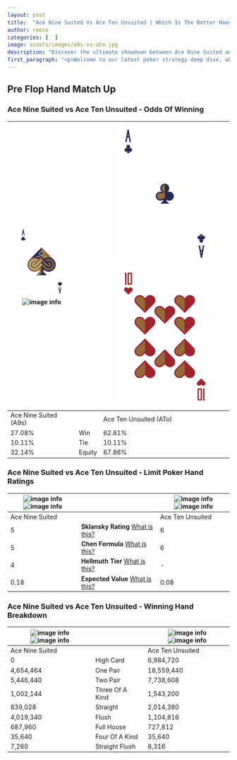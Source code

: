 ```yaml
---
layout: post
title:  "Ace Nine Suited Vs Ace Ten Unsuited | Which Is The Better Hand In Poker? A Complete Guide"
author: reece
categories: [  ]
image: assets/images/a9s-vs-ato.jpg
description: "Discover the ultimate showdown between Ace Nine Suited and Ace Ten Unsuited in poker! Uncover the odds, strategies, and scenarios where one hand triumphs over the other. Get ready to up your poker game with this thrilling analysis."
first_paragraph: "<p>Welcome to our latest poker strategy deep dive, where we're pitting two distinct hands against each other in a high-stakes showdown: Ace Nine Suited vs Ace Ten Unsuited.</p><p>In the dynamic world of poker, every decision counts, and knowing which hand holds the upper hand is key to your success at the table.</p><p>In this article, we'll dissect these two hands, explore the scenarios where one dominates the other, and equip you with the knowledge to make strategic choices that can tip the odds in your favor.</p><p>Get ready to unravel the intriguing dynamics of these poker hands and elevate your game to new heights.</p>"
---
```




[comment]: # (sp0)

## Pre Flop Hand Match Up

<div class="table hand-ratings" markdown="1"> 



### Ace Nine Suited vs Ace Ten Unsuited - Odds Of Winning


    
| ![image info](assets/images/hand1/a.png) ![image info](assets/images/hand1/9s.png) |  | ![image info](assets/images/hand2/a.png) ![image info](assets/images/hand2/to.png) |
| -------- | -------- | -------- |
| Ace Nine Suited (A9s) |  | Ace Ten Unsuited (ATo) |
| 27.08% | Win | 62.81% |
| 10.11% | Tie | 10.11% |
| 32.14% | Equity | 67.86% |




[comment]: # (sp1)



### Ace Nine Suited vs Ace Ten Unsuited - Limit Poker Hand Ratings


    
| ![image info](https://www.riverpairs.com/assets/images/hand1/a.png) ![image info](https://www.riverpairs.com/assets/images/hand1/9s.png) |  | ![image info](https://www.riverpairs.com/assets/images/hand2/a.png) ![image info](https://www.riverpairs.com/assets/images/hand2/to.png) |
| -------- | -------- | -------- |
| Ace Nine Suited |  | Ace Ten Unsuited |
| 5 | **Sklansky Rating** [What is this?](/sklansky-rating-explained) | 6 |
| 5 | **Chen Formula** [What is this?](/chen-formula-explained) | 6 |
| 4 | **Hellmuth Tier** [What is this?](/Hellmuth-tier-explained) | - |
| 0.18 | **Expected Value** [What is this?](/expected-value-explained) | 0.08 |




[comment]: # (sp2)



### Ace Nine Suited vs Ace Ten Unsuited - Winning Hand Breakdown


    
| ![image info](https://www.riverpairs.com/assets/images/hand1/a.png) ![image info](https://www.riverpairs.com/assets/images/hand1/9s.png) |  | ![image info](https://www.riverpairs.com/assets/images/hand2/a.png) ![image info](https://www.riverpairs.com/assets/images/hand2/to.png) |
| -------- | -------- | -------- |
| Ace Nine Suited |  | Ace Ten Unsuited |
| 0 | High Card | 6,984,720 |
| 4,654,464 | One Pair | 18,559,440 |
| 5,446,440 | Two Pair | 7,738,608 |
| 1,002,144 | Three Of A Kind | 1,543,200 |
| 839,028 | Straight | 2,014,380 |
| 4,019,340 | Flush | 1,104,816 |
| 687,960 | Full House | 727,812 |
| 35,640 | Four Of A Kind | 35,640 |
| 7,260 | Straight Flush | 8,316 |




[comment]: # (sp3)



</div>

[comment]: # (sp4)



[comment]: # (sp5)

